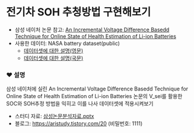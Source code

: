 # 전기차 SOH 추청방법 구현해보기

 - 삼성 네이처 논문 참고: [An Incremental Voltage Difference Basedd Technique for Online State of Health Estimation of Li-ion Batteries](https://www.nature.com/articles/s41598-020-66424-9.pdf)
 - 사용한 데이터: NASA battery dataset(public) 
   - [데이터셋에 대한 설명(영문)](https://github.com/Seri-Jung/EV_vsei/blob/main/readme.txt)
   - [데이터셋에 대한 설명(국문)](https://github.com/Seri-Jung/EV_vsei/blob/main/readme1.txt)

### ❤ 설명
삼성 네이처에 실린 An Incremental Voltage Difference Basedd Technique for Online State of Health Estimation of Li-ion Batteries 논문의 V_sei를 활용한 SOC와 SOH추정 방법을 익히고 이를 나사 데이터셋에 적용시켜보기
- 스터디 자료: [삼성논문분석자료.pptx](https://github.com/Seri-Jung/EV_vsei/files/8314149/default.pptx)
- 블로그: https://aristudy.tistory.com/20   (비밀번호: 1111)
